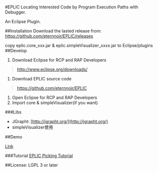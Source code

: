 #EPLIC 
Locating Interested Code by Program Execution Paths with Debugger.

An Eclipse Plugin.


##Installation
Download the lasted release from:
https://github.com/eternnoir/EPLIC/releases

copy eplic.core_xxx.jar & eplic.simpleVisualizer_xxxx.jar to Eclipse/plugins
##Develop
1. Download Eclipse for RCP and RAP Developers 
> http://www.eclipse.org/downloads/

1. Download EPLIC source code 
> https://github.com/eternnoir/EPLIC

1. Open Eclipse for RCP and RAP Developers
1. Import core & simpleVisualizer(if you want)

###Libs
* JGrapht: [http://jgrapht.org/](http://jgrapht.org/)
* simpleVisualizer使用

##Demo

[Link](https://docs.google.com/file/d/0B_YFSLic6FjBaDd4T0h3RzJDMGM/edit?usp=sharing)

###Tutorial
[EPLIC Picking Tutorial](https://github.com/ncuoolab/EPLIC/wiki/EPLIC-Picking-Tutorial)

##License:
LGPL 3 or later
